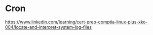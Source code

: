 # Cron


https://www.linkedin.com/learning/cert-prep-comptia-linux-plus-xko-004/locate-and-interpret-system-log-files
